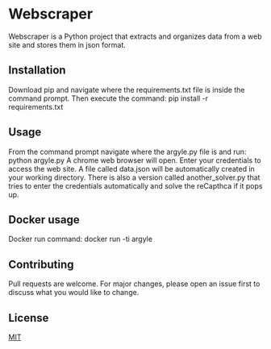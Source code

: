 # Webscraper
Webscraper is a Python project that extracts and organizes data from a web site and stores them in json format.

## Installation

Download pip and navigate where the requirements.txt file is inside the command prompt. Then execute the command: pip install -r requirements.txt

## Usage

From the command prompt navigate where the argyle.py file is and run: python argyle.py
A chrome web browser will open.
Enter your credentials to access the web site.
A file called data.json will be automatically created in your working directory.
There is also a version called another_solver.py that tries to enter the credentials automatically and solve the reCapthca if it pops up.

## Docker usage

Docker run command:
docker run -ti argyle

## Contributing
Pull requests are welcome. For major changes, please open an issue first to discuss what you would like to change.

## License
[MIT](https://choosealicense.com/licenses/mit/)
